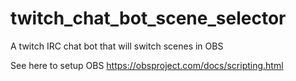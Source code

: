 # twitch_chat_bot_scene_selector
A twitch IRC chat bot that will switch scenes in OBS

See here to setup OBS https://obsproject.com/docs/scripting.html